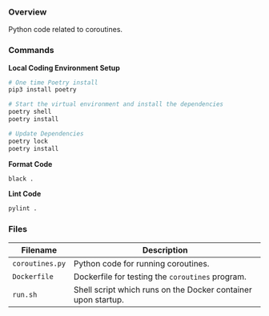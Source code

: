 ### Overview

Python code related to coroutines.

### Commands

**Local Coding Environment Setup**

```bash
# One time Poetry install
pip3 install poetry

# Start the virtual environment and install the dependencies
poetry shell
poetry install

# Update Dependencies
poetry lock
poetry install
```

**Format Code**

```bash
black .
```

**Lint Code**

```bash
pylint .
```

### Files

| Filename                     | Description                                                             |
|------------------------------|-------------------------------------------------------------------------|
| `coroutines.py`              | Python code for running coroutines.                                     |
| `Dockerfile`                 | Dockerfile for testing the `coroutines` program.                        |
| `run.sh`                     | Shell script which runs on the Docker container upon startup.           |